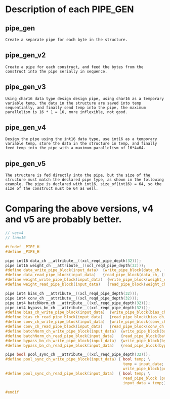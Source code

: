 # Description of each PIPE_GEN
## pipe_gen

    Create a separate pipe for each byte in the structure.

## pipe_gen_v2

    Create a pipe for each construct, and feed the bytes from the construct into the pipe serially in sequence.

## pipe_gen_v3

    Using char16 data type design design pipe, using char16 as a temporary variable temp, the data in the structure are saved into temp sequentially, and finally send temp into the pipe, the maximum parallelism is 16 * 1 = 16, more inflexible, not good.

## pipe_gen_v4

    Design the pipe using the int16 data type, use int16 as a temporary variable temp, store the data in the structure in temp, and finally feed temp into the pipe with a maximum parallelism of 16*4=64.

## pipe_gen_v5
    The structure is fed directly into the pipe, but the size of the structure must match the declared pipe type, as shown in the following example. The pipe is declared with int16, size_of(int16) = 64, so the size of the construct must be 64 as well.

# Comparing the above versions, v4 and v5 are probably better.
```C
// vec=4
// lan=16

#ifndef _PIPE_H
#define _PIPE_H

pipe int16 data_ch __attribute__((xcl_reqd_pipe_depth(32)));
pipe int16 weight_ch __attribute__((xcl_reqd_pipe_depth(32)));
#define data_write_pipe_block(input_data)  {write_pipe_block(data_ch, (int16*)(&input_data));}
#define data_read_pipe_block(input_data)   {read_pipe_block(data_ch, (int16*)(&input_data));}
#define weight_write_pipe_block(input_data)  {write_pipe_block(weight_ch, (int16*)(&input_data));}
#define weight_read_pipe_block(input_data)   {read_pipe_block(weight_ch, (int16*)(&input_data));}

pipe int4 bias_ch __attribute__((xcl_reqd_pipe_depth(32)));
pipe int4 conv_ch __attribute__((xcl_reqd_pipe_depth(32)));
pipe int4 batchNorm_ch __attribute__((xcl_reqd_pipe_depth(32)));
pipe int4 bypass_bn_ch __attribute__((xcl_reqd_pipe_depth(32)));
#define bias_ch_write_pipe_block(input_data)  {write_pipe_block(bias_ch, (int4*)(&input_data));}
#define bias_ch_read_pipe_block(input_data)   {read_pipe_block(bias_ch, (int4*)(&input_data));}
#define conv_ch_write_pipe_block(input_data)  {write_pipe_block(conv_ch, (int4*)(&input_data));}
#define conv_ch_read_pipe_block(input_data)   {read_pipe_block(conv_ch, (int4*)(&input_data));}
#define batchNorm_ch_write_pipe_block(input_data)  {write_pipe_block(batchNorm_ch, (int4*)(&input_data));}
#define batchNorm_ch_read_pipe_block(input_data)   {read_pipe_block(batchNorm_ch, (int4*)(&input_data));}
#define bypass_bn_ch_write_pipe_block(input_data)  {write_pipe_block(bypass_bn_ch, (int4*)(&input_data));}
#define bypass_bn_ch_read_pipe_block(input_data)   {read_pipe_block(bypass_bn_ch, (int4*)(&input_data));}

pipe bool pool_sync_ch __attribute__((xcl_reqd_pipe_depth(32)));
#define pool_sync_ch_write_pipe_block(input_data) { bool temp; \
                                                    temp = input_data; \
                                                    write_pipe_block(pool_sync_ch, &temp); }
#define pool_sync_ch_read_pipe_block(input_data)  { bool temp; \
                                                    read_pipe_block (pool_sync_ch, &temp);\
                                                    input_data = temp;}

#endif
```